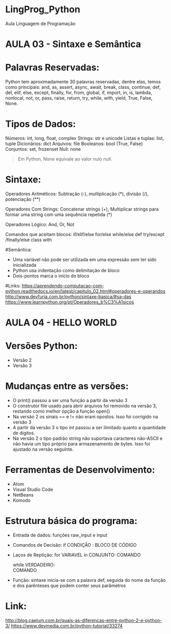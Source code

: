 # LingProg_Python
Aula Linguagem de Programação

# AULA 03 - Sintaxe e Semântica
# Palavras Reservadas:
Python tem aproximadamente 30 palavras reservadas, dentre elas, temos como principais:
and, as, assert, async, await, break, class, continue, def,	del, elif, else, except, finally,	for, from, global, if, import, in, is, lambda, nonlocal, not, or, pass, raise, return, try, while, with, yield, True, False, None.

# Tipos de Dados:
Números:	int, long, float, complex
Strings:	str e unicode
Listas e tuplas:	list, tuple
Dicionários:	dict
Arquivos:	file
Booleanos:	bool (True, False)
Conjuntos:	set, frozenset
Null:	none
  > Em Python, None equivale ao valor nulo null.
  
# Sintaxe:
Operadores Aritméticos:
Subtração (-), multiplicação (*), divisão (/), potenciação (**) 

Operadores Com Strings:
Concatenar strings (+), Multiplicar strings para formar uma string com uma sequência repetida (*)

Operadores Lógico:
And, Or, Not

Comandos que aceitam blocos:
if/elif/else
for/else
while/else
def
try/except /finally/else
class
with

#Semântica:
 - Uma variável não pode ser utilizada em uma expressão sem ter sido inicializada
 - Python usa indentação como delimitação de bloco
 - Dois-pontos marca o início do bloco

#Links:
https://aprendendo-computacao-com-python.readthedocs.io/en/latest/capitulo_02.html#operadores-e-operandos
http://www.devfuria.com.br/python/sintaxe-basica/#sa-das
https://www.learnpython.org/pt/Operadores_b%C3%A1sicos


# AULA 04 - HELLO WORLD
# Versões Python:
- Versão 2
- Versão 3

# Mudanças entre as versões:
- O print() passou a ser uma função a partir da versão 3
- O construtor file usado para abrir arquivos foi removido na versão 3, restando como melhor opção a função open()
- Na versão 2 os sinais == e != não eram opostos. Isso foi corrigido na versão 3
- A partir da versão 3 o tipo int passou a ser ilimitado quanto a quantidade de digitos.
- Na versão 2 o tipo padrão string não suportava caracteres não-ASCII e não havia um tipo próprio para armazenamento de bytes. Isso foi ajustado na versão seguinte.

# Ferramentas de Desenvolvimento:
- Atom
- Visual Studio Code
- NetBeans
- Komodo

# Estrutura básica do programa:
- Entrada de dados: funções raw_input e input
- Comandos de Decisão: 
    if  CONDIÇÃO :
      BLOCO DE CÓDIGO
- Laços de Reptição:
  for VARIAVEL in CONJUNTO:
    COMANDO

  while VERDADEIRO:       
    COMANDO
  
- Função: sintaxe inicia-se com a palavra def, seguida do nome da função e dos parênteses que podem conter seus parâmetros

# Link:
http://blog.caelum.com.br/quais-as-diferencas-entre-python-2-e-python-3/
https://www.devmedia.com.br/python-tutorial/33274